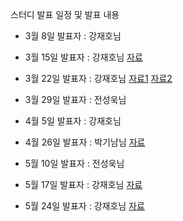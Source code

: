 스터디 발표 일정 및 발표 내용 

+ 3월 8일 발표자 : 강재호님

+ 3월 15일 발표자 : 강재호님 [자료](https://docs.google.com/presentation/d/1PzF2EFHUZEAZqAYFYQHGmaDCfT2qHGADX7msVPQhKsQ/edit#slide=id.p)

+ 3월 22일 발표자 : 강재호님 [자료1](https://docs.google.com/presentation/d/1KhW8rF7HOEIHv1aQZcQQPKE38q-jSHO0PSG5vE1szkc/edit) [자료2](./mnist.md)

+ 3월 29일 발표자  : 전성욱님 

+ 4월 5일 발표자 : 강재호님 

+ 4월 26일 발표자 : 박기남님 [자료](./3장/chapter3.md)

+ 5월 10일 발표자 : 전성욱님 

+ 5월 17일 발표자 : 강재호님  [자료](./dist-tensorflow/dist-tensorflow.md) 

+ 5월 24일 발표자 : 강재호님 [자료](./rnn/RNN.md)

  ​
